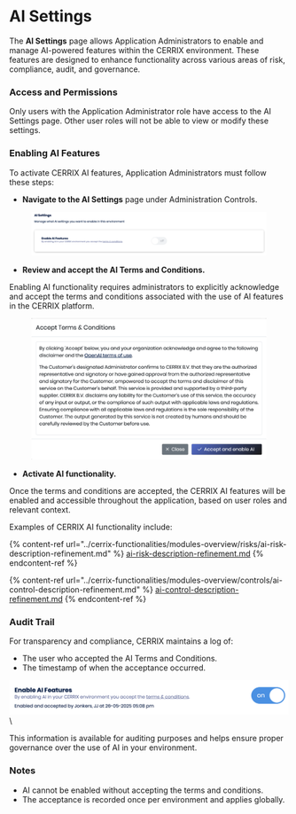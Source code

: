 # AI Settings

The **AI Settings** page allows Application Administrators to enable and manage AI-powered features within the CERRIX environment. These features are designed to enhance functionality across various areas of risk, compliance, audit, and governance.

### Access and Permissions

Only users with the Application Administrator role have access to the AI Settings page. Other user roles will not be able to view or modify these settings.

### Enabling AI Features

To activate CERRIX AI features, Application Administrators must follow these steps:

* **Navigate to the AI Settings** page under Administration Controls.

<figure><img src="../.gitbook/assets/image (2) (1).png" alt=""><figcaption></figcaption></figure>

* **Review and accept the AI Terms and Conditions.**

Enabling AI functionality requires administrators to explicitly acknowledge and accept the terms and conditions associated with the use of AI features in the CERRIX platform.

<figure><img src="../.gitbook/assets/image (3) (1).png" alt=""><figcaption></figcaption></figure>

* **Activate AI functionality.**

Once the terms and conditions are accepted, the CERRIX AI features will be enabled and accessible throughout the application, based on user roles and relevant context.&#x20;

Examples of CERRIX AI functionality include:

{% content-ref url="../cerrix-functionalities/modules-overview/risks/ai-risk-description-refinement.md" %}
[ai-risk-description-refinement.md](../cerrix-functionalities/modules-overview/risks/ai-risk-description-refinement.md)
{% endcontent-ref %}

{% content-ref url="../cerrix-functionalities/modules-overview/controls/ai-control-description-refinement.md" %}
[ai-control-description-refinement.md](../cerrix-functionalities/modules-overview/controls/ai-control-description-refinement.md)
{% endcontent-ref %}

### Audit Trail

For transparency and compliance, CERRIX maintains a log of:

* The user who accepted the AI Terms and Conditions.
* The timestamp of when the acceptance occurred.

![](<../.gitbook/assets/image (4).png>)\


This information is available for auditing purposes and helps ensure proper governance over the use of AI in your environment.

### Notes

* AI cannot be enabled without accepting the terms and conditions.
* The acceptance is recorded once per environment and applies globally.
